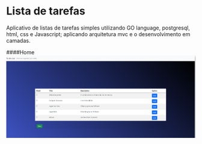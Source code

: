 # Lista de tarefas

Aplicativo de listas de tarefas simples utilizando GO language, postgresql, html, css e Javascript; aplicando arquitetura mvc e o desenvolvimento em camadas.

####Home
![](/readme/home.png)